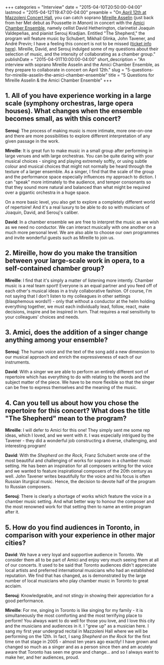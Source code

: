 +++
categories = "Interview"
date = "2015-04-10T20:50:00-04:00"
lastmod = "2015-04-12T19:47:00-04:00"
preamble = "On[ April 12th at Mazzoleni Concert Hall](http://amiciensemble.com/event/mireille-asselin-the-shepherd/), you can catch soprano [Mireille Asselin](http://www.mireilleasselin.com/) (just back from her Met debut as Poussette in _Manon_) in concert with the [Amici Chamber Ensemble](http://amiciensemble.com/about/), namely cellist David Hetherington, clarinetist Joaquin Valdepeñas, and pianist Serouj Kradjian. Entitled \"The Shepherd,\" the program will feature music by Schubert, Mikhail Glinka, John Tavener, and André Previn; I have a feeling this concert is not to be missed ([ticket info here](http://amiciensemble.com/event/mireille-asselin-the-shepherd/)). Mireille, David, and Serouj indulged some of my questions about their selection of music, and the intensity of collaborating as a chamber group."
publishDate = "2015-04-01T10:00:00-04:00"
short_description = "An interview with soprano Mireille Asselin and the Amici Chamber Ensemble, as they prepare to collaborate in concert on April 12th."
slug = "5-questions-for-mireille-asselin-the-amici-chamber-ensemble"
title = "5 Questions for Mireille Asselin &amp; the Amici Chamber Ensemble"
+++

## 1\. All of you have experience working in a large scale (symphony orchestras, large opera houses). What changes when the ensemble becomes small, as with this concert?  

**Serouj**: The process of making music is more intimate, more one-on-one and there are more possibilities to explore different interpretation of any given passage in the work. 

**Mireille**: It is great fun to make music in a small group after performing in large venues and with large orchestras. You can be quite daring with your musical choices - singing and playing extremely softly, or using subtle colour and musical choices that might not normally be heard through the texture of a larger ensemble. As a singer, I find that the scale of the group and the performance space especially influences my approach to diction. I can "speak" more intimately to the audience, and temper consonants so that they sound more natural and balanced than what might be required over a gigantic orchestra in a huge space. 

On a more basic level, you also get to explore a completely different world of repertoire! And it's a real luxury to be able to do so with musicians of Joaquin, David, and Serouj's caliber. 

**David**: In a chamber ensemble we are free to interpret the music as we wish as we need no conductor. We can interact musically with one another on a much more personal level. We are also able to choose our own programmes and invite wonderful guests such as Mireille to join us. 

## 2\. Mireille, how do you make the transition between your large-scale work in opera, to a self-contained chamber group?

**Mireille**: I find that it's simply a matter of listening more intently. Chamber music is a real team sport! Everyone is an equal partner and you feed off of each other's musical ideas in a truly collaborative fashion. Of course, I'm not saying that I don't listen to my colleagues in other settings (blasphemous words!!) - only that without a conductor at the helm holding everything together, we must each individually lead, follow, react, make decisions, inspire and be inspired in turn. That requires a real sensitivity to your colleagues' choices and needs. 

## 3\. Amici, does the addition of a singer change anything among your ensemble?

**Serouj**: The human voice and the text of the song add a new dimension to our musical approach and enrich the expressiveness of each of our instruments. 

**David**: With a singer we are able to perform an entirely different sort of repertoire which has everything to do with relating to the words and the subject matter of the piece. We have to be more flexible so that the singer can be free to express themselves and the meaning of the music. 

## 4\. Can you tell us about how you chose the repertoire for this concert? What does the title "The Shepherd" mean to the program?

**Mireille**: I will defer to Amici for this one! They simply sent me some rep ideas, which I loved, and we went with it. I was especially intrigued by the Tavener - they did a wonderful job constructing a diverse, challenging, and interesting program! 

**David**: With the _Shepherd on the Rock,_ Franz Schubert wrote one of the most beautiful and challenging of works for soprano in a chamber music setting. He has been an inspiration for all composers writing for the voice and we wanted to feature inspirational composers of the 20th century as well. John Tavener writes beautifully for the voice and his focus is often Russian liturgical music. Hence, the decision to devote half of the program to Russian composers. 

**Serouj**: There is clearly a shortage of works which feature the voice in a chamber music setting. And what better way to honour the composer and the most renowned work for that setting then to name an entire program after it. 

## 5\. How do you find audiences in Toronto, in comparison with your experience in other major cities?

**David**: We have a very loyal and supportive audience in Toronto. We consider them all to be part of Amici and enjoy very much seeing them at all of our concerts. It used to be said that Toronto audiences didn't appreciate local artists and preferred international musicians who had an established reputation. We find that has changed, as is demonstrated by the large number of local musicians who play chamber music in Toronto to great acclaim. 

**Serouj**: Knowledgeable, and not stingy in showing their appreciation for a good performance. 

**Mireille**: For me, singing in Toronto is like singing for my family - it is simultaneously the most comforting and the most terrifying place to perform! You always want to do well for those you love, and I love this city and the musicians and audiences in it. I "grew up" as a musician here. I sang my first year undergrad recital in Mazzoleni Hall where we will be performing on the 12th. In fact, I sang _Shepherd on the Rock_ for the first time on that stage in 2005 - almost ten years ago exactly! I have grown and changed so much as a singer and as a person since then and am acutely aware that Toronto has seen me grow and change… and so I always want to make her, and her audiences, proud.
